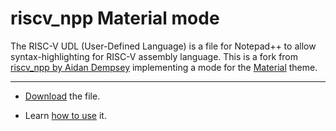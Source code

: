 # riscv_npp Material mode
The RISC-V UDL (User-Defined Language) is a file for Notepad++ to allow syntax-highlighting for RISC-V assembly language.
This is a fork from [riscv_npp by Aidan Dempsey](https://github.com/aidandempsey/riscv_npp) implementing a mode for the [Material](https://github.com/Codextor/npp-material-theme?tab=readme-ov-file) theme.

---

- [Download](https://raw.githubusercontent.com/fietec/riscv_npp/refs/heads/main/RISCV-Material.xml) the file.

- Learn [how to use](https://npp-user-manual.org/docs/user-defined-language-system/#import-a-udl) it.

